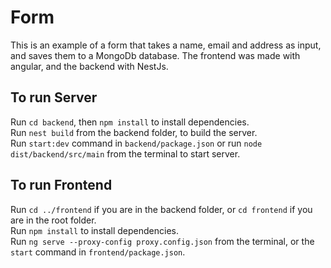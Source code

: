 # Form
This is an example of a form that takes a name, email and address as input, and saves them to a MongoDb database.
The frontend was made with angular, and the backend with NestJs.

## To run Server
Run `cd backend`, then `npm install` to install dependencies.\
Run `nest build` from the backend folder, to build the server.\
Run `start:dev` command in `backend/package.json` or run `node dist/backend/src/main` from the terminal to start server.

## To run Frontend
Run `cd ../frontend` if you are in the backend folder, or `cd frontend` if you are in the root folder.\
Run `npm install` to install dependencies.\
Run `ng serve --proxy-config proxy.config.json` from the terminal, or the `start` command in `frontend/package.json`.
